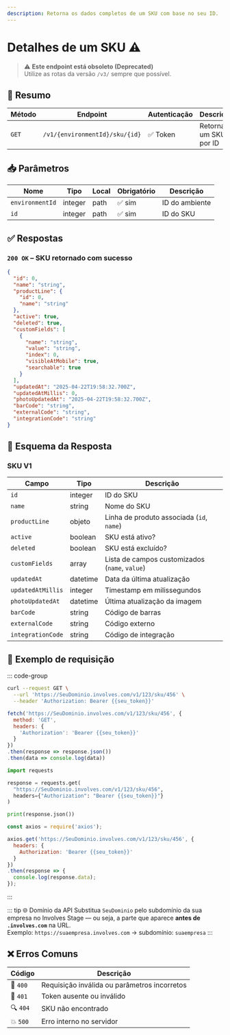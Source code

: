 ```yaml
---
description: Retorna os dados completos de um SKU com base no seu ID.
---
```


# Detalhes de um SKU ⚠️

> ⚠️ **Este endpoint está obsoleto (Deprecated)**  
> Utilize as rotas da versão `/v3/` sempre que possível.


## 🧾 Resumo

| Método | Endpoint                     | Autenticação | Descrição             |
|--------|------------------------------|--------------|-----------------------|
| `GET`  | `/v1/{environmentId}/sku/{id}` | ✅ Token      | Retorna um SKU por ID |


## 📥 Parâmetros

| Nome            | Tipo    | Local | Obrigatório | Descrição      |
|------------------|---------|--------|--------------|----------------|
| `environmentId`  | integer | path   | ✅ sim       | ID do ambiente |
| `id`             | integer | path   | ✅ sim       | ID do SKU      |


## ✅ Respostas

### `200 OK` – SKU retornado com sucesso

```json
{
  "id": 0,
  "name": "string",
  "productLine": {
    "id": 0,
    "name": "string"
  },
  "active": true,
  "deleted": true,
  "customFields": [
    {
      "name": "string",
      "value": "string",
      "index": 0,
      "visibleAtMobile": true,
      "searchable": true
    }
  ],
  "updatedAt": "2025-04-22T19:58:32.700Z",
  "updatedAtMillis": 0,
  "photoUpdatedAt": "2025-04-22T19:58:32.700Z",
  "barCode": "string",
  "externalCode": "string",
  "integrationCode": "string"
}
```


## 🧬 Esquema da Resposta

### SKU V1

| Campo              | Tipo            | Descrição                                     |
|--------------------|------------------|-----------------------------------------------|
| `id`               | integer          | ID do SKU                                     |
| `name`             | string           | Nome do SKU                                   |
| `productLine`      | objeto           | Linha de produto associada (`id`, `name`)     |
| `active`           | boolean          | SKU está ativo?                               |
| `deleted`          | boolean          | SKU está excluído?                            |
| `customFields`     | array            | Lista de campos customizados (`name`, `value`)|
| `updatedAt`        | datetime         | Data da última atualização                    |
| `updatedAtMillis`  | integer          | Timestamp em milissegundos                    |
| `photoUpdatedAt`   | datetime         | Última atualização da imagem                  |
| `barCode`          | string           | Código de barras                              |
| `externalCode`     | string           | Código externo                                |
| `integrationCode`  | string           | Código de integração                          |


## 📘 Exemplo de requisição

::: code-group

```bash [🟢 cURL]
curl --request GET \
  --url 'https://SeuDominio.involves.com/v1/123/sku/456' \
  --header 'Authorization: Bearer {{seu_token}}'
```

```js [🟡 JavaScript]
fetch('https://SeuDominio.involves.com/v1/123/sku/456', {
  method: 'GET',
  headers: {
    'Authorization': 'Bearer {{seu_token}}'
  }
})
.then(response => response.json())
.then(data => console.log(data))
```

```python [🔵 Python]
import requests

response = requests.get(
  "https://SeuDominio.involves.com/v1/123/sku/456",
  headers={"Authorization": "Bearer {{seu_token}}"}
)

print(response.json())
```

```js [🟣 Node.js]
const axios = require('axios');

axios.get('https://SeuDominio.involves.com/v1/123/sku/456', {
  headers: {
    Authorization: 'Bearer {{seu_token}}'
  }
})
.then(response => {
  console.log(response.data);
});
```

:::


::: tip 🌐 Domínio da API
Substitua `SeuDominio` pelo subdomínio da sua empresa no Involves Stage — ou seja, a parte que aparece **antes de `.involves.com`** na URL.  
Exemplo: `https://suaempresa.involves.com` → subdomínio: `suaempresa`
:::


## ❌ Erros Comuns

| Código | Descrição                                  |
|--------|--------------------------------------------|
| 🔴 `400` | Requisição inválida ou parâmetros incorretos |
| 🔐 `401` | Token ausente ou inválido                   |
| 🔍 `404` | SKU não encontrado                          |
| 💥 `500` | Erro interno no servidor                    |
